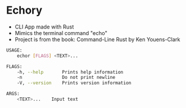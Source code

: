 # Echory

- CLI App made with Rust
- Mimics the terminal command "echo"
- Project is from the book: Command-Line Rust by Ken Youens-Clark

```bash
USAGE:
    echor [FLAGS] <TEXT>...

FLAGS:
    -h, --help       Prints help information
    -n               Do not print newline
    -V, --version    Prints version information

ARGS:
    <TEXT>...    Input text
```